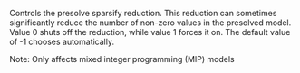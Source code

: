 Controls the presolve sparsify reduction. This reduction can sometimes significantly reduce the number of non-zero
values in the presolved model. Value 0 shuts off the reduction, while value 1 forces it on. The default value of -1
chooses automatically.

Note: Only affects mixed integer programming (MIP) models
